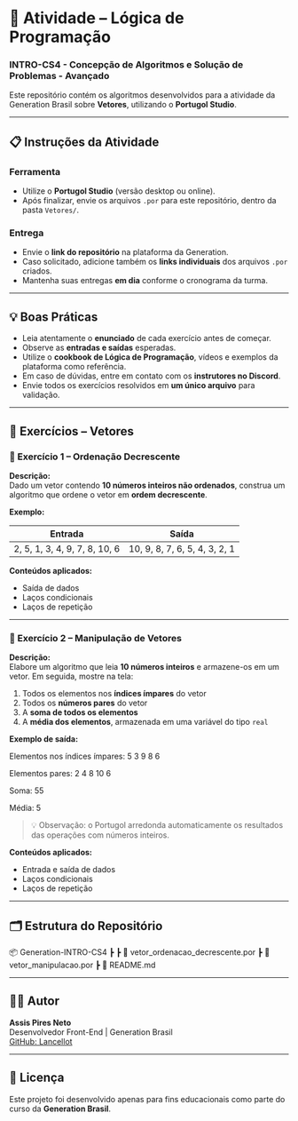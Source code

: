 # 🧠 Atividade – Lógica de Programação  
### INTRO-CS4 - Concepção de Algoritmos e Solução de Problemas - Avançado  

Este repositório contém os algoritmos desenvolvidos para a atividade da Generation Brasil sobre **Vetores**, utilizando o **Portugol Studio**.  

---

## 📋 Instruções da Atividade

### Ferramenta
- Utilize o **Portugol Studio** (versão desktop ou online).  
- Após finalizar, envie os arquivos `.por` para este repositório, dentro da pasta `Vetores/`.  

### Entrega
- Envie o **link do repositório** na plataforma da Generation.  
- Caso solicitado, adicione também os **links individuais** dos arquivos `.por` criados.  
- Mantenha suas entregas **em dia** conforme o cronograma da turma.

---

## 💡 Boas Práticas

- Leia atentamente o **enunciado** de cada exercício antes de começar.  
- Observe as **entradas e saídas** esperadas.  
- Utilize o **cookbook de Lógica de Programação**, vídeos e exemplos da plataforma como referência.  
- Em caso de dúvidas, entre em contato com os **instrutores no Discord**.  
- Envie todos os exercícios resolvidos em **um único arquivo** para validação.

---

## 🧮 Exercícios – Vetores  

### 🧩 Exercício 1 – Ordenação Decrescente  

**Descrição:**  
Dado um vetor contendo **10 números inteiros não ordenados**, construa um algoritmo que ordene o vetor em **ordem decrescente**.

**Exemplo:**

| Entrada | Saída |
|----------|--------|
| 2, 5, 1, 3, 4, 9, 7, 8, 10, 6 | 10, 9, 8, 7, 6, 5, 4, 3, 2, 1 |

**Conteúdos aplicados:**
- Saída de dados  
- Laços condicionais  
- Laços de repetição  

---

### 🧩 Exercício 2 – Manipulação de Vetores  

**Descrição:**  
Elabore um algoritmo que leia **10 números inteiros** e armazene-os em um vetor. Em seguida, mostre na tela:  

1. Todos os elementos nos **índices ímpares** do vetor  
2. Todos os **números pares** do vetor  
3. A **soma de todos os elementos**  
4. A **média dos elementos**, armazenada em uma variável do tipo `real`  

**Exemplo de saída:**

Elementos nos índices ímpares:
5 3 9 8 6

Elementos pares:
2 4 8 10 6

Soma:
55

Média:
5

> 💡 Observação: o Portugol arredonda automaticamente os resultados das operações com números inteiros.

**Conteúdos aplicados:**
- Entrada e saída de dados  
- Laços condicionais  
- Laços de repetição  

---

## 🗂 Estrutura do Repositório

📦 Generation-INTRO-CS4
┣ 
┣ 📜 vetor_ordenacao_decrescente.por
┣ 📜 vetor_manipulacao.por
┣ 📜 README.md

---

## 🧑‍💻 Autor
**Assis Pires Neto**  
Desenvolvedor Front-End | Generation Brasil  
[GitHub: Lancellot](https://github.com/Lancellot)  

---

## 🧾 Licença
Este projeto foi desenvolvido apenas para fins educacionais como parte do curso da **Generation Brasil**.
